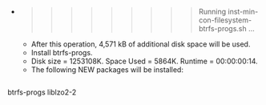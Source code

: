 * >>>>>>>>> Running inst-min-con-filesystem-btrfs-progs.sh ...
  * After this operation, 4,571 kB of additional disk space will be used.
  * Install btrfs-progs.
  * Disk size = 1253108K. Space Used = 5864K. Runtime = 00:00:00:14.
  * The following NEW packages will be installed:
  ```bash
btrfs-progs liblzo2-2
  ```
